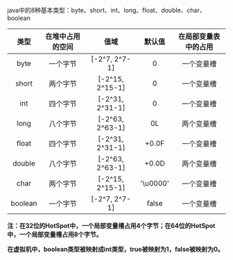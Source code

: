 java中的8种基本类型：byte、short、int、long、float、double、char、boolean

|  类型   | 在堆中占用的空间 |      值域       |  默认值  | 在局部变量表中的占用 |
| :-----: | :--------------: | :-------------: | :------: | :------------------: |
|  byte   |     一个字节     |  [-2^7, 2^7-1]  |    0     |      一个变量槽      |
|  short  |     两个字节     | [-2^15, 2^15-1] |    0     |      一个变量槽      |
|   int   |     四个字节     | [-2^31, 2^31-1] |    0     |      一个变量槽      |
|  long   |     八个字节     | [-2^63, 2^63-1] |    0L    |      两个变量槽      |
|  float  |     四个字节     | [-2^31, 2^31-1] |  +0.0F   |      一个变量槽      |
| double  |     八个字节     | [-2^63, 2^63-1] |  +0.0D   |      两个变量槽      |
|  char   |     两个字节     | [-2^15, 2^15-1] | '\u0000' |      一个变量槽      |
| boolean |     一个字节     |  [-2^7, 2^7-1]  |  false   |      一个变量槽      |

**注：在32位的HotSpot中，一个局部变量槽占用4个字节；在64位的HotSpot中，一个局部变量槽占用8个字节。**

**在虚拟机中，boolean类型被映射成int类型，true被映射为1，false被映射为0。**